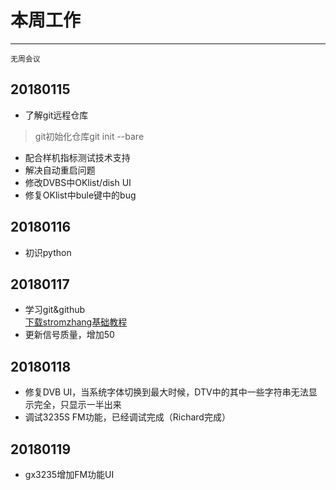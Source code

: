# 本周工作  
***
`无周会议`  
## 20180115  
- 了解git远程仓库  
> git初始化仓库git init --bare  
  
- 配合样机指标测试技术支持  
- 解决自动重启问题  
- 修改DVBS中OKlist/dish UI  
- 修复OKlist中bule键中的bug  

## 20180116  
- 初识python  

## 20180117  
- 学习git&github  
[下载stromzhang基础教程](https://github.com/comniuer/amlogic/blob/master/technology/Learn%20GitHub%20from%200.pdf)	
- 更新信号质量，增加50  

## 20180118  
- 修复DVB UI，当系统字体切换到最大时候，DTV中的其中一些字符串无法显示完全，只显示一半出来  
- 调试3235S FM功能，已经调试完成（Richard完成） 

## 20180119  
- gx3235增加FM功能UI  

